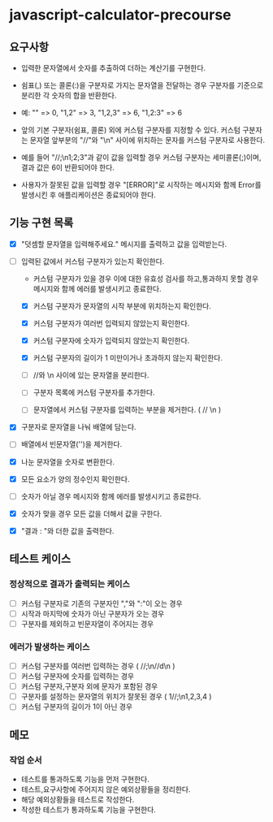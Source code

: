 # javascript-calculator-precourse

## 요구사항

- 입력한 문자열에서 숫자를 추출하여 더하는 계산기를 구현한다.

- 쉼표(,) 또는 콜론(:)을 구분자로 가지는 문자열을 전달하는 경우 구분자를 기준으로 분리한 각 숫자의 합을 반환한다.
- 예: "" => 0, "1,2" => 3, "1,2,3" => 6, "1,2:3" => 6
- 앞의 기본 구분자(쉼표, 콜론) 외에 커스텀 구분자를 지정할 수 있다. 커스텀 구분자는 문자열 앞부분의 "//"와 "\n" 사이에 위치하는 문자를 커스텀 구분자로 사용한다.
- 예를 들어 "//;\n1;2;3"과 같이 값을 입력할 경우 커스텀 구분자는 세미콜론(;)이며, 결과 값은 6이 반환되어야 한다.
- 사용자가 잘못된 값을 입력할 경우 "[ERROR]"로 시작하는 메시지와 함께 Error를 발생시킨 후 애플리케이션은 종료되어야 한다.

## 기능 구현 목록

- [x] "덧셈할 문자열을 입력해주세요." 메시지를 출력하고 값을 입력받는다.
- [ ] 입력된 값에서 커스텀 구분자가 있는지 확인한다.

  - 커스텀 구분자가 있을 경우 이에 대한 유효성 검사를 하고,통과하지 못할 경우 메시지와 함께 에러를 발생시키고 종료한다.
  - [x] 커스텀 구분자가 문자열의 시작 부분에 위치하는지 확인한다.
  - [x] 커스텀 구분자가 여러번 입력되지 않았는지 확인한다.
  - [x] 커스텀 구분자에 숫자가 입력되지 않았는지 확인한다.
  - [x] 커스텀 구분자의 길이가 1 미만이거나 초과하지 않는지 확인한다.

  - [ ] //와 \n 사이에 있는 문자열을 분리한다.
  - [ ] 구분자 목록에 커스텀 구분자를 추가한다.
  - [ ] 문자열에서 커스텀 구분자를 입력하는 부분을 제거한다. ( // \n )

- [x] 구분자로 문자열을 나눠 배열에 담는다.
- [ ] 배열에서 빈문자열('')을 제거한다.
- [x] 나눈 문자열을 숫자로 변환한다.
- [x] 모든 요소가 양의 정수인지 확인한다.
- [ ] 숫자가 아닐 경우 메시지와 함께 에러를 발생시키고 종료한다.
- [x] 숫자가 맞을 경우 모든 값을 더해서 값을 구한다.
- [x] "결과 : "와 더한 값을 출력한다.

## 테스트 케이스

### 정상적으로 결과가 출력되는 케이스

- [ ] 커스텀 구분자로 기존의 구분자인 ","와 ":"이 오는 경우
- [ ] 시작과 마지막에 숫자가 아닌 구분자가 오는 경우
- [ ] 구분자를 제외하고 빈문자열이 주어지는 경우

### 에러가 발생하는 케이스

- [ ] 커스텀 구분자를 여러번 입력하는 경우 ( //;\n//d\n )
- [ ] 커스텀 구분자에 숫자를 입력하는 경우
- [ ] 커스텀 구분자,구분자 외에 문자가 포함된 경우
- [ ] 구분자를 설정하는 문자열의 위치가 잘못된 경우 ( 1//;\n1,2,3,4 )
- [ ] 커스텀 구분자의 길이가 1이 아닌 경우

## 메모

### 작업 순서

- 테스트를 통과하도록 기능을 먼저 구현한다.
- 테스트,요구사항에 주어지지 않은 예외상황들을 정리한다.
- 해당 예외상황들을 테스트로 작성한다.
- 작성한 테스트가 통과하도록 기능을 구현한다.
